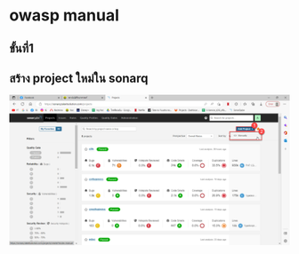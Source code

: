 # owasp manual
## ขั้นที่1
## สร้าง project ใหม่ใน sonarq
![Editor preferences pane](https://github.com/arfpatipan/owasp/blob/main/m4.jpg)
# 
